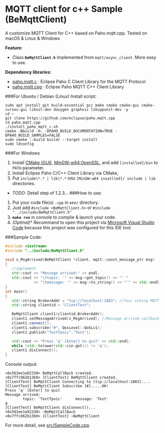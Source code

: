 # MQTT client for c++ Sample (BeMqttClient)<br>
A customize MQTT Client for C++ based on Paho.mqtt.cpp. Tested on macOS & Linux & Windows

**Feature:**
- Class **`BeMqttClient.h`** implemented from `mqtt/async_client`. More easy to use.

**Dependency libraries:**
- [paho.mqtt.c](https://github.com/eclipse/paho.mqtt.c) : Eclipse Paho C Client Library for the MQTT Protocol
- [paho.mqtt.cpp](https://github.com/eclipse/paho.mqtt.c) : Eclipse Paho MQTT C++ Client Library<br>

###For Ubuntu / Debian (Linux)
Install script:
```shell
sudo apt install git build-essential gcc make cmake cmake-gui cmake-curses-gui libssl-dev doxygen graphviz libcppunit-dev -y
cd ~
git clone https://github.com/eclipse/paho.mqtt.cpp
cd paho.mqtt.cpp
./install_paho_mqtt_c.sh
cmake -Bbuild -H. -DPAHO_BUILD_DOCUMENTATION=TRUE -DPAHO_BUILD_SAMPLES=FALSE
sudo cmake --build build/ --target install
sudo ldconfig
```
###For Windows 
1. Install [CMake (GUI)](https://cmake.org/download/), [MinGW-w64](https://sourceforge.net/projects/mingw-w64/files/Toolchains%20targetting%20Win32/Personal%20Builds/mingw-builds/installer/mingw-w64-install.exe/download),[OpenSSL](https://slproweb.com/products/Win32OpenSSL.html), and add `[installed]/bin` to `PATH` parameter.
2. Install Eclipse Paho C/C++ Client Library via CMake,
3. Put `include\*.* | lib\*.*` into `[MinGW-w64 insatlled]/ include | lib` directories.
- *TODO:* Detail step of 1.2.3...
###How to use:
1. Put your code file(s) `.cpp`  in **`src/`** directory.
2. Just add `#include <BeMqttClient.h>` or  `#include "../include/BeMqttClient.h"`
3. **`make run`** in console to complie & launch your code.
4. **(Optinal*)** Recommand to open this project via [Microsoft Visual Studio Code](https://code.visualstudio.com/download) because this project was configured for this IDE tool.

###Sample Code:
```cpp
#include <iostream>
#include "../include/BeMqttClient.h"

void v_MsgArrived(BeMqttClient *client, mqtt::const_message_ptr msg)
{
   //implement 
   std::cout << "Message arrived:" << endl;
   std::cout << "\ttopic: '" << msg->get_topic() << "' "
             << "\tmessage: '" << msg->to_string() << "'" << std::endl;
}
int main()
{
   std::string BrokerAddr = "tcp://localhost:1883"; //Your wrking MQTT broker IP or DNS with port number.
   std::string clientid = "ClientTest";

   BeMqttClient client1(clientid,BrokerAddr);
   client1.setMessageArrived(v_MsgArrived); //Message arrived callback.
   client1.connect();
   client1.subscribe("#", QosLevel::QoSLv1);
   client1.publish("TestTpoic","Test");

   std::cout << "Press 'q' [Enter] to quit" << std::endl;
   while (std::tolower(std::cin.get()) != 'q');
   client1.disConnect();
}
```
Console output:
```
<0x563ee1e02330> BeMqttCallBack created.
<0x7ffc962b13b0> [ClientTest] BeMqttClient created.
[ClientTest] BeMqttClient Connecting to [tcp://localhost:1883]....
[ClientTest] BeMqttClient Subscribe [#].....OK!
Press 'q' [Enter] to quit
Message arrived:
        topic: 'TestTpoic'      message: 'Test'
q
[ClientTest] BeMqttClient disConnect()...
<0x563ee1e02330> ~BeMqttCallBack
<0x7ffc962b13b0> [ClientTest] ~BeMqttClient
```
For more detail, see [src/SampleCode.cpp](src/SampleCode.cpp)

